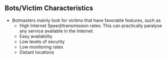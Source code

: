 ## Bots/Victim Characteristics
- Botmasters mainly look for victims that have favorable features, such as 
  - High Internet Speed/transmission rates: This can practically paralyse any service available in the Internet.
  - Easy availability
  - Low levels of security
  - Low monitoring rates
  - Distant locations
